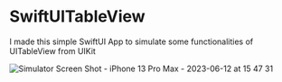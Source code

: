 # SwiftUITableView
I made this simple SwiftUI App to simulate some functionalities of UITableView from UIKit

![Simulator Screen Shot - iPhone 13 Pro Max - 2023-06-12 at 15 47 31](https://github.com/angelosstaboulis/SwiftUITableView/assets/79055304/87a30274-2d33-4e17-8761-7bc738e0969e)

